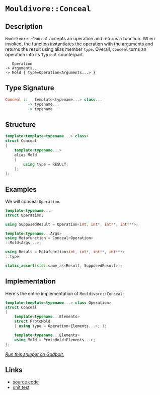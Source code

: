<!-- Copyright 2024 Feng Mofan
SPDX-License-Identifier: Apache-2.0 -->

# `Mouldivore::Conceal`

## Description

`Mouldivore::Conceal` accepts an operation and returns a function.
When invoked, the function instantiates the operation with the arguments and returns the result using alias member `type`.
Overall, `Conceal` turns an operation into its `Typical` counterpart.

<pre><code>   Operation
-> Arguments...
-> Mold { type=Operation&lt;Arguments...&gt; }</code></pre>

## Type Signature

```Haskell
Conceal ::   template<typename...> class... 
          -> typename...
          -> typename
```

## Structure

```C++
template<template<typename...> class>
struct Conceal
{
    template<typename...>
    alias Mold
    {
        using type = RESULT;
    };
};
```

## Examples

We will conceal `Operation`.

```C++
template<typename...>
struct Operation;

using SupposedResult = Operation<int, int*, int**, int***>;

template<typename...Args>
using Metafunction = Conceal<Operation>
::Mold<Args...>;

using Result = Metafunction<int, int*, int**, int***>
::type;

static_assert(std::same_as<Result, SupposedResult>);
```

## Implementation

Here's the entire implementation of `Mouldivore::Conceal`:

```C++
template<template<typename...> class Operation>
struct Conceal
{
    template<typename...Elements>
    struct ProtoMold
    { using type = Operation<Elements...>; };

    template<typename...Elements>
    using Mold = ProtoMold<Elements...>;
};
```

[*Run this snippet on Godbolt.*](https://godbolt.org/#z:OYLghAFBqd5QCxAYwPYBMCmBRdBLAF1QCcAaPECAMzwBtMA7AQwFtMQByARg9KtQYEAysib0QXACx8BBAKoBnTAAUAHpwAMvAFYTStJg1DIApACYAQuYukl9ZATwDKjdAGFUtAK4sGIAKwAzKSuADJ4DJgAcj4ARpjEIIEapAAOqAqETgwe3r4BwemZjgLhkTEs8YnJtpj2JQxCBEzEBLk%2BfkG19dlNLQRl0XEJSSkKza3t%2BV3j/YMVVaMAlLaoXsTI7BwEmCypBjsmgW47eweYRycAnqmMrJgAdE9H2ADUyAYKCq8A8rfETAaLxMGgAguNiF4HK8PAxNmIQaCTAB2Kxg14Y16nfaAi7HAg3O5sJ4PbD0NiCBTA9GYiFQgivZTEVBEACynnQiMxrxRFleXkyRixhJ5gQAIr9/oDspcybtGAQFCTgYE%2BSixUc0UiaRjsedLgTbsxiU85RTFdTQdyBRFgK92bR0KKJUyWagHZzjmaFUrnoFsJrEerA2DEQB6ABUUejMdjYfDMdeABVMONvjH42DI7Gc9HM9qkWZAhEPl4sKK3Gg4ZhUhb/UGwXrcQbCcbHn6A2C6dC/glpQIQwWbUKhF5UkVMOgAEqpry0BlHCW9gFA44RAikV7riOb7c7reCaMqrWIpuHfGt%2B4k0HEYBU%2Btg4d21mYZpULxwhrOmECeG0S7Lv2DCWiAIAepcN53sq9aqg2oJPq8M4KHOC7ivar5MO%2Bn4ymugi7oe%2BEEFGhFHg%2BoKgYaeInl2zSOMgAD6TBfAkBAQOM6CgQo9yMfebhIShm6juOGSTvx84vEsmocCstCcP4vB%2BBwWikKgnBuNY1ivAoawbJgPJFjwpAEJo0krAA1gEkgPBokhcMiyT%2BBoZgAGzOWYAAc7n6Jwki8CwEgaCkinKapHC8AoIApMZSnSaQcCwDAiAgGsBCpF4G4UBAaB7HQCRRPcnCqO5zkALTOZIrzAMgyCvFIDxmLwk6ECQeAcVwMiCCIYjsFIHXyEoagmaQujtQA7gCqScDwMlyQpQ2hT86VpQyqBUK8RWleVlXVbVVlmK8EAeDl9DEPpgRcEsvDRVoKwQEg2WpLlZCZQ9T0gMAUhmHwdA7MQEUQLEQ2xBELRXFNvDA8wxBXD8sTaJgDjg6Q2Xmj8DC0GDMWkFgsReMAbhiLQEXcLwWAsIYwDiFj%2BDEAjjgAG6pkNmCqAj6VbIZ651ENtB4LEALQx4WBDQQxB4P5JOkIzxCxCJYq7BTvNGCZKxUAYd4AGp4Jgo29ophn8J1ojiL1hv9So6hYyN%2BgUygGmWPofMRZAKyoLW2TEyV7GLqYljWGYIXS2LWDOxAKx2HT2QuAw7ieB0ehhBEQyVCM7VFFkAhTH4acZBnDDzMMiTtRHDi9BMbRx/kxd1JHAh9K0Bcp0Xtjl1neizA3ScLKn4c6ZsEgzRw8mkMFvChetxVlRVVU1XV%2B0QLgzWneY52XUZKsrAgmBMFgiRh6QFmSIEDwAJyBMikg2WYkjOYF/jOSf3kcL5pD%2BedDzOVwznuSf7lf/4tl/Bn2ciPeanBwqRXXjFW6iU7rJSWulcglBXonXymwTgLQWD02RCVJg7wDBCi4CfB4XBrKNXwEQYOegzZdRNtIM2igLZDV0F9caTBJok0HsPUeKlOCLVSulV4q1XiYOwbg/BFNarENIRoA6R1HonTOmYNe11YpwJQQkJBWVUDHRGKInBHwKZEK4CkGg84Ej/UBljSGoMkY2OhrDeGiNJYowVGjDGQ0cZ4wJrQImSMyaKy2MpGmkdGbE2UizNmOwkZc1kljXm/NQZCyCVdMWEtDLS1lkoeW5MjBK1ANAvg6sFBax1nrJGNDjY9XobIRhg0rYgC%2BgQ4w9sbAJNDq7d2AhPbe3FL7KwlgA5jyDq1JmLtui1z8BAVwbd2qJ3KIXPQ6cGizLSLnBojdFjVx6HXVulds4TNLrsuYXdFnFz2XkA5HcBinKbgPVY6x%2B4XSftwsBHARHECwTgvBhjCHSOsgdRelCzoXSuhvUgW8d4jH3nEl%2Bb9iE2WREA5E9lJDX3Ku1HhoUIFRRVnFWBSAUrLS0Ro4gaCtiYK2iwBQ9Mar0yIQ8c44xyFL1atQ2QtDql9TqZbZSuhghsI4dNF5c0sYLQQStNalKKrUtpa8elxCmUMkOjohRCQzqBBUXi9Rqqnokt1SdEAtLxz0QVfRJVjFPnlW%2BuYv6lArHKXsZjQyTrHF0yRq4wQ7jMbBMwLjfGhNiaGQCXklJ2M8C01LmE5mrNkDsxiYIbm8S%2BYCyuMkkWaSkaZLlgrPJto8VqyYJrbWusjQVI5VUiQNTBA8uYUkG2yt%2BnWEdrEDpKkukMGJmGdids/aDMDgkYOYz94lwaNHWOlyE4x02anNZxRsirOWdkGdzdR1l36KstdxzO4LLuecjd%2Bz27lxXfc7SjyepcNFSFTgHyWBUppXShlSrAUUJICCrV0DN7b13pQQecLGnEMCIEfwjlbKBSA8ib%2BoCxXgNsJA1RSxzIgEkP4U%2B/h3IuRPpIE%2B9lz5cGCHEwIV6x6wYQ4PBq0Hr1hSgTdFY0tMjOEkEAA%3D%3D%3D)

## Links

- [source code](../../../../conceptrodon/mouldivore/conceal.hpp)
- [unit test](../../../../tests/unit/metafunctions/mouldivore/conceal.test.hpp)
